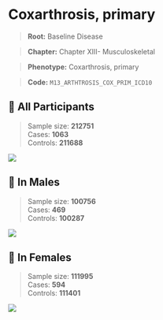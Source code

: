 # Coxarthrosis, primary

> **Root:** Baseline Disease  

> **Chapter:** Chapter XIII- Musculoskeletal  

> **Phenotype:** Coxarthrosis, primary  

> **Code:** `M13_ARTHTROSIS_COX_PRIM_ICD10`

## 🧪 All Participants  
> Sample size: **212751**  
> Cases: **1063**  
> Controls: **211688**
<img src="/Disease/Figures/ALL/Baseline/M13_ARTHTROSIS_COX_PRIM_ICD10.png"/>
<CsvTable src="/public/Disease/Data/ALL/Baseline/LG_M13_ARTHTROSIS_COX_PRIM_ICD10.csv" label="🔍 View full results" />

## 👨 In Males  
> Sample size: **100756**  
> Cases: **469**  
> Controls: **100287**
<img src="/Disease/Figures/Male/Baseline/M13_ARTHTROSIS_COX_PRIM_ICD10.png"/>
<CsvTable src="/public/Disease/Data/Male/Baseline/LG_M13_ARTHTROSIS_COX_PRIM_ICD10.csv" label="🔍 View full results" />

## 👩 In Females  
> Sample size: **111995**  
> Cases: **594**  
> Controls: **111401**
<img src="/Disease/Figures/Female/Baseline/M13_ARTHTROSIS_COX_PRIM_ICD10.png"/>
<CsvTable src="/public/Disease/Data/Female/Baseline/LG_M13_ARTHTROSIS_COX_PRIM_ICD10.csv" label="🔍 View full results" />
